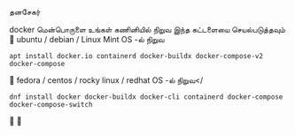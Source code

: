 தனசேகர் 


docker மென்பொருளை உங்கள் கணினியில் நிறுவ இந்த கட்டளையை செயல்படுத்தவும் 
:maple_leaf: ubuntu / debian / Linux Mint OS -ல்  நிறுவ
```
apt install docker.io containerd docker-buildx docker-compose-v2 docker-compose
```
:maple_leaf: fedora / centos / rocky linux / redhat OS -ல்  நிறுவ</
```
dnf install docker docker-buildx docker-cli containerd docker-compose docker-compose-switch
```
:large_blue_circle:
:maple_leaf:

